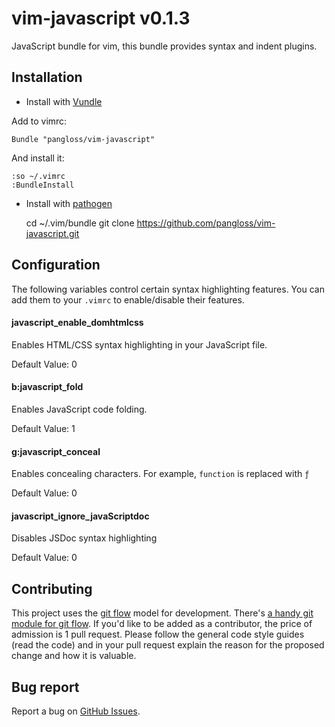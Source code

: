 # vim-javascript v0.1.3

JavaScript bundle for vim, this bundle provides syntax and indent plugins.

## Installation

- Install with [Vundle](https://github.com/gmarik/vundle)

Add to vimrc:

    Bundle "pangloss/vim-javascript"

And install it:

    :so ~/.vimrc
    :BundleInstall

- Install with [pathogen](https://github.com/tpope/vim-pathogen)

    cd ~/.vim/bundle
    git clone https://github.com/pangloss/vim-javascript.git

## Configuration

The following variables control certain syntax highlighting features. You can
add them to your `.vimrc` to enable/disable their features.

#### javascript_enable_domhtmlcss

Enables HTML/CSS syntax highlighting in your JavaScript file.

Default Value: 0

#### b:javascript_fold

Enables JavaScript code folding.

Default Value: 1

#### g:javascript_conceal

Enables concealing characters. For example, `function` is replaced with `ƒ`

Default Value: 0

#### javascript_ignore_javaScriptdoc

Disables JSDoc syntax highlighting

Default Value: 0

## Contributing

This project uses the [git 
flow](//nvie.com/posts/a-successful-git-branching-model/) model for 
development. There's [a handy git module for git 
flow](//github.com/nvie/gitflow). If you'd like to be added as a contributor, 
the price of admission is 1 pull request. Please follow the general code style 
guides (read the code) and in your pull request explain the reason for the 
proposed change and how it is valuable. 

## Bug report

Report a bug on [GitHub Issues](https://github.com/pangloss/vim-javascript/issues).
